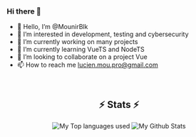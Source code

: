 ### Hi there 👋

- 👋 Hello, I’m @MounirBlk
- 👀 I’m interested in development, testing and cybersecurity
- 🔭 I’m currently working on many projects
- 🌱 I’m currently learning VueTS and NodeTS
- 💞️ I’m looking to collaborate on a project Vue
- 📫 How to reach me lucien.mou.pro@gmail.com
  
<br>
<h2 align="center">⚡ Stats ⚡</h2>
<div align="center">
<img align="center" alt="My Top languages used" src="https://github-readme-stats.vercel.app/api/top-langs/?username=MounirBlk&exclude_repo=github-readme-stats*&layout=donut&langs_count=10&theme=radical" />
<img align="center" alt="My Github Stats" src="https://github-readme-stats-peach-ten-65.vercel.app/api?username=MounirBlk&count_private=true&show_icons=true&theme=radical" />
</div>
<!---
MounirBlk/MounirBlk is a ✨ special ✨ repository because its `README.md` (this file) appears on your GitHub profile.
You can click the Preview link to take a look at your changes.
--->

